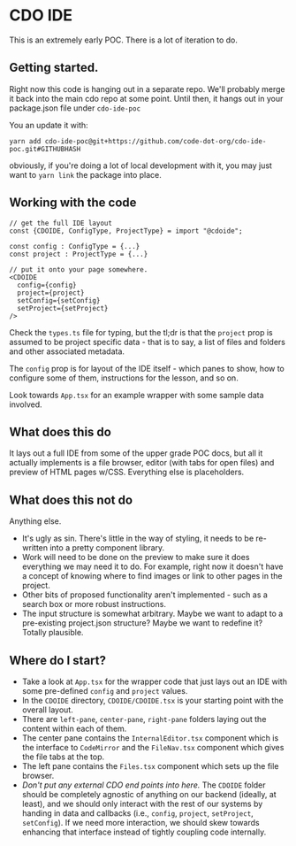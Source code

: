 # CDO IDE

This is an extremely early POC. There is a lot of iteration to do.

## Getting started.

Right now this code is hanging out in a separate repo. We'll probably merge it back into the main cdo repo at some point.
Until then, it hangs out in your package.json file under `cdo-ide-poc`

You an update it with:

```
yarn add cdo-ide-poc@git+https://github.com/code-dot-org/cdo-ide-poc.git#GITHUBHASH
```

obviously, if you're doing a lot of local development with it, you may just want to `yarn link` the package into place.

## Working with the code

```
// get the full IDE layout
const {CDOIDE, ConfigType, ProjectType} = import "@cdoide";

const config : ConfigType = {...}
const project : ProjectType = {...}

// put it onto your page somewhere.
<CDOIDE
  config={config}
  project={project}
  setConfig={setConfig}
  setProject={setProject}
/>
```

Check the `types.ts` file for typing, but the tl;dr is that the `project` prop is assumed to be project specific data - that is to say, a list of files and folders and other associated metadata.

The `config` prop is for layout of the IDE itself - which panes to show, how to configure some of them, instructions for the lesson, and so on.

Look towards `App.tsx` for an example wrapper with some sample data involved.

## What does this do

It lays out a full IDE from some of the upper grade POC docs, but all it actually implements is a file browser, editor (with tabs for open files) and preview of HTML pages w/CSS. Everything else is placeholders.

## What does this not do

Anything else.

- It's ugly as sin. There's little in the way of styling, it needs to be re-written into a pretty component library.
- Work will need to be done on the preview to make sure it does everything we may need it to do. For example, right now it doesn't have a concept of knowing where to find images or link to other pages in the project.
- Other bits of proposed functionality aren't implemented - such as a search box or more robust instructions.
- The input structure is somewhat arbitrary. Maybe we want to adapt to a pre-existing project.json structure? Maybe we want to redefine it? Totally plausible.

## Where do I start?

- Take a look at `App.tsx` for the wrapper code that just lays out an IDE with some pre-defined `config` and `project` values.
- In the `CDOIDE` directory, `CDOIDE/CDOIDE.tsx` is your starting point with the overall layout.
- There are `left-pane`, `center-pane`, `right-pane` folders laying out the content within each of them.
- The center pane contains the `InternalEditor.tsx` component which is the interface to `CodeMirror` and the `FileNav.tsx` component which gives the file tabs at the top.
- The left pane contains the `Files.tsx` component which sets up the file browser.
- _Don't put any external CDO end points into here._ The `CDOIDE` folder should be completely agnostic of anything on our backend (ideally, at least), and we should only interact with the rest of our systems by handing in data and callbacks (i.e., `config`, `project`, `setProject`, `setConfig`). If we need more interaction, we should skew towards enhancing that interface instead of tightly coupling code internally.

